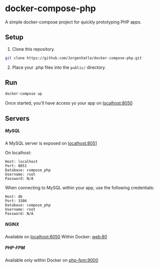 # docker-compose-php
A simple docker-compose project for quickly prototyping PHP apps.

## Setup
1. Clone this repository.
```sh
git clone https://github.com/JorgenVatle/docker-compose-php.git
```

2. Place your .php files into the `public/` directory.

## Run
```sh
docker-compose up
```

Once started, you'll have access yo your app on [localhost:8050](http://localhost:8050)

## Servers

##### MySQL
A MySQL server is exposed on [localhost:8051](mysql://localhost:8051)

On localhost:
```text
Host: localhost
Port: 8051
Database: compose_php
Username: root
Password: N/A
```

When connecting to MySQL within your app, use the following credentials:
```text
Host: db
Port: 3306
Database: compose_php
Username: root
Password: N/A
```

##### NGINX
Available on [localhost:8050](http://localhost:8050)
Within Docker: [web:80](http://web:8050)

##### PHP-FPM
Available only within Docker on [php-fpm:9000](fpm://localhost:9000)